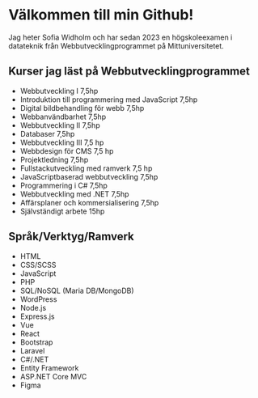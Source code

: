 # Välkommen till min Github!

Jag heter Sofia Widholm och har sedan 2023 en högskoleexamen i datateknik från Webbutvecklingprogrammet på Mittuniversitetet.

## Kurser jag läst på Webbutvecklingprogrammet
- Webbutveckling I 7,5hp
- Introduktion till programmering med JavaScript 7,5hp
- Digital bildbehandling för webb 7,5hp
- Webbanvändbarhet 7,5hp
- Webbutveckling II 7,5hp 
- Databaser 7,5hp
- Webbutveckling III 7,5 hp
- Webbdesign för CMS 7,5 hp
- Projektledning 7,5hp
- Fullstackutveckling med ramverk 7,5 hp
- JavaScriptbaserad webbutveckling 7,5hp
- Programmering i C# 7,5hp
- Webbutveckling med .NET 7,5hp
- Affärsplaner och kommersialisering 7,5hp
- Självständigt arbete 15hp

## Språk/Verktyg/Ramverk
- HTML
- CSS/SCSS
- JavaScript
- PHP
- SQL/NoSQL (Maria DB/MongoDB)
- WordPress
- Node.js
- Express.js
- Vue
- React
- Bootstrap
- Laravel
- C#/.NET
- Entity Framework
- ASP.NET Core MVC
- Figma
